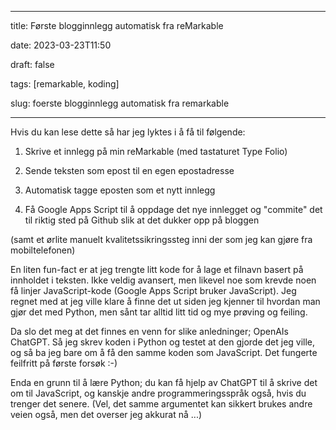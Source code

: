 

---

title: Første blogginnlegg automatisk fra reMarkable

date: 2023-03-23T11:50

draft: false

tags: [remarkable, koding]

slug: foerste blogginnlegg automatisk fra remarkable

---

Hvis du kan lese dette så har jeg lyktes i å få til følgende:

1. Skrive et innlegg på min reMarkable (med tastaturet Type Folio)

2. Sende teksten som epost til en egen epostadresse

3. Automatisk tagge eposten som et nytt innlegg

4. Få Google Apps Script til å oppdage det nye innlegget og "commite" det 
til riktig sted på Github slik at det dukker opp på bloggen

(samt et ørlite manuelt kvalitetssikringssteg inni der som jeg kan gjøre 
fra mobiltelefonen)

En liten fun-fact er at jeg trengte litt kode for å lage et filnavn basert 
på innholdet i teksten. Ikke veldig avansert, men likevel noe som krevde 
noen få linjer JavaScript-kode (Google Apps Script bruker JavaScript). Jeg 
regnet med at jeg ville klare å finne det ut siden jeg kjenner til hvordan 
man gjør det med Python, men sånt tar alltid litt tid og mye prøving og 
feiling.

Da slo det meg at det finnes en venn for slike anledninger; OpenAIs 
ChatGPT. Så jeg skrev koden i Python og testet at den gjorde det jeg ville, 
og så ba jeg bare om å få den samme koden som JavaScript. Det fungerte 
feilfritt på første forsøk :-)

Enda en grunn til å lære Python; du kan få hjelp av ChatGPT til å skrive 
det om til JavaScript, og kanskje andre programmeringsspråk også, hvis du 
trenger det senere. (Vel, det samme argumentet kan sikkert brukes andre 
veien også, men det overser jeg akkurat nå ...)

